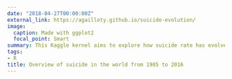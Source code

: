 ```yaml
---
date: "2018-04-27T00:00:00Z"
external_link: https://agailloty.github.io/suicide-evolution/
image:
  caption: Made with ggplot2
  focal_point: Smart
summary: This Kaggle kernel aims to explore how suicide rate has evolved in the world since 1985.
tags: 
- R
title: Overview of suicide in the world from 1985 to 2016
---
```

